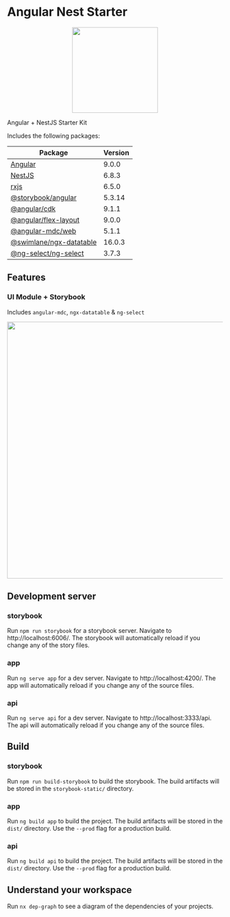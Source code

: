 # Angular Nest Starter

<p align="center">
  <img src="https://raw.githubusercontent.com/d3v0ps/angular-nest-starter/master/apps/app/src/assets/shield.png" width="200">
</p>

Angular + NestJS Starter Kit

Includes the following packages:

| Package                 | Version |
|-------------------------|---------|
| [Angular](https://angular.io/)                 | 9.0.0   |
| [NestJS](https://nestjs.com/)                  | 6.8.3   |
| [rxjs](https://rxjs.dev/)                    | 6.5.0   |
| [@storybook/angular](https://storybook.js.org/)      | 5.3.14  |
| [@angular/cdk](https://material.angular.io/cdk/categories)            | 9.1.1   |
| [@angular/flex-layout](https://github.com/angular/flex-layout)    | 9.0.0   |
| [@angular-mdc/web](https://trimox.github.io/angular-mdc-web)      | 5.1.1   |
| [@swimlane/ngx-datatable](https://swimlane.gitbook.io/ngx-datatable/) | 16.0.3  |
| [@ng-select/ng-select](https://ng-select.github.io/)    | 3.7.3   |

## Features

### UI Module + Storybook

Includes `angular-mdc`, `ngx-datatable` & `ng-select`

<p align="center">
  <img src="https://raw.githubusercontent.com/d3v0ps/angular-nest-starter/master/apps/app/src/assets/storybook.png" width="600">
</p>

## Development server

### storybook
Run `npm run storybook` for a storybook server. Navigate to http://localhost:6006/. The storybook will automatically reload if you change any of the story files.

### app
Run `ng serve app` for a dev server. Navigate to http://localhost:4200/. The app will automatically reload if you change any of the source files.

### api
Run `ng serve api` for a dev server. Navigate to http://localhost:3333/api. The api will automatically reload if you change any of the source files.

## Build

### storybook
Run `npm run build-storybook` to build the storybook. The build artifacts will be stored in the `storybook-static/` directory.

### app
Run `ng build app` to build the project. The build artifacts will be stored in the `dist/` directory. Use the `--prod` flag for a production build.

### api
Run `ng build api` to build the project. The build artifacts will be stored in the `dist/` directory. Use the `--prod` flag for a production build.

## Understand your workspace

Run `nx dep-graph` to see a diagram of the dependencies of your projects.
